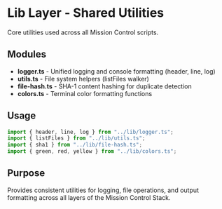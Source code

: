 # Lib Layer - Shared Utilities

Core utilities used across all Mission Control scripts.

## Modules

- **logger.ts** - Unified logging and console formatting (header, line, log)
- **utils.ts** - File system helpers (listFiles walker)
- **file-hash.ts** - SHA-1 content hashing for duplicate detection
- **colors.ts** - Terminal color formatting functions

## Usage

```typescript
import { header, line, log } from "../lib/logger.ts";
import { listFiles } from "../lib/utils.ts";
import { sha1 } from "../lib/file-hash.ts";
import { green, red, yellow } from "../lib/colors.ts";
```

## Purpose

Provides consistent utilities for logging, file operations, and output formatting across all layers of the Mission Control Stack.